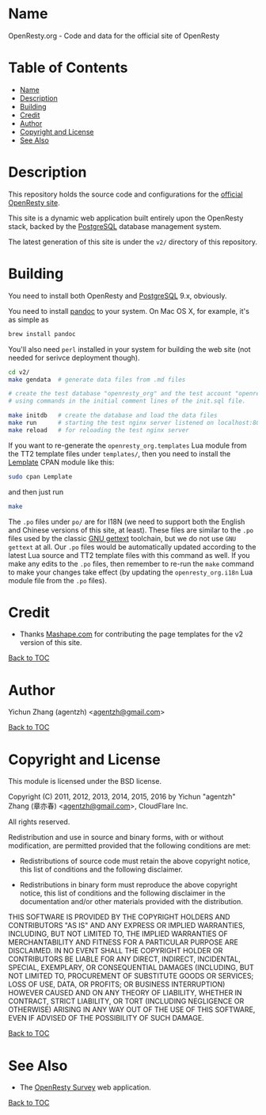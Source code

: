 Name
====

OpenResty.org - Code and data for the official site of OpenResty

Table of Contents
=================

* [Name](#name)
* [Description](#description)
* [Building](#building)
* [Credit](#credit)
* [Author](#author)
* [Copyright and License](#copyright-and-license)
* [See Also](#see-also)

Description
===========

This repository holds the source code and configurations for the [official OpenResty site](https://openresty.org/).

This site is a dynamic web application built entirely upon the OpenResty stack, backed by the [PostgreSQL](http://www.postgresql.org/)
database management system.

The latest generation of this site is under the `v2/` directory of this repository.

Building
========

You need to install both OpenResty and [PostgreSQL](http://www.postgresql.org/) 9.x, obviously.

You need to install [pandoc](http://pandoc.org/) to your system. On Mac OS X, for example, it's as simple as

```bash
brew install pandoc
```

You'll also need `perl` installed in your system for building the web site (not needed for serivce deployment though).

```bash
cd v2/
make gendata  # generate data files from .md files

# create the test database "openresty_org" and the test account "openresty" in your local PostgreSQL server.
# using commands in the initial comment lines of the init.sql file.

make initdb   # create the database and load the data files
make run      # starting the test nginx server listened on localhost:8080
make reload   # for reloading the test nginx server
```

If you want to re-generate the `openresty_org.templates` Lua module from the TT2 template files under `templates/`, then
you need to install the [Lemplate](https://metacpan.org/pod/Lemplate) CPAN module like this:

```bash
sudo cpan Lemplate
```

and then just run

```bash
make
```

The `.po` files under `po/` are for I18N (we need to support both the English and Chinese versions of this site, at least).
These files are similar to the `.po` files used by the classic [GNU gettext](https://www.gnu.org/software/gettext/) toolchain,
but we do not use `GNU gettext` at all.  Our `.po` files would be automatically updated according to the latest Lua source
and TT2 template files with this command as well. If you make any edits to the `.po` files, then remember to re-run the
`make` command to make your changes take effect (by updating the `openresty_org.i18n` Lua module file from the `.po` files).

Credit
======

* Thanks [Mashape.com](https://www.mashape.com) for contributing the page templates for the v2 version of this site.

[Back to TOC](#table-of-contents)

Author
======

Yichun Zhang (agentzh) &lt;agentzh@gmail.com&gt;

[Back to TOC](#table-of-contents)

Copyright and License
=====================

This module is licensed under the BSD license.

Copyright (C) 2011, 2012, 2013, 2014, 2015, 2016 by Yichun "agentzh" Zhang (章亦春) &lt;agentzh@gmail.com&gt;, CloudFlare Inc.

All rights reserved.

Redistribution and use in source and binary forms, with or without modification, are permitted provided that the following conditions are met:

* Redistributions of source code must retain the above copyright notice, this list of conditions and the following disclaimer.

* Redistributions in binary form must reproduce the above copyright notice, this list of conditions and the following disclaimer in the documentation and/or other materials provided with the distribution.

THIS SOFTWARE IS PROVIDED BY THE COPYRIGHT HOLDERS AND CONTRIBUTORS "AS IS" AND ANY EXPRESS OR IMPLIED WARRANTIES, INCLUDING, BUT NOT LIMITED TO, THE IMPLIED WARRANTIES OF MERCHANTABILITY AND FITNESS FOR A PARTICULAR PURPOSE ARE DISCLAIMED. IN NO EVENT SHALL THE COPYRIGHT HOLDER OR CONTRIBUTORS BE LIABLE FOR ANY DIRECT, INDIRECT, INCIDENTAL, SPECIAL, EXEMPLARY, OR CONSEQUENTIAL DAMAGES (INCLUDING, BUT NOT LIMITED TO, PROCUREMENT OF SUBSTITUTE GOODS OR SERVICES; LOSS OF USE, DATA, OR PROFITS; OR BUSINESS INTERRUPTION) HOWEVER CAUSED AND ON ANY THEORY OF LIABILITY, WHETHER IN CONTRACT, STRICT LIABILITY, OR TORT (INCLUDING NEGLIGENCE OR OTHERWISE) ARISING IN ANY WAY OUT OF THE USE OF THIS SOFTWARE, EVEN IF ADVISED OF THE POSSIBILITY OF SUCH DAMAGE.

[Back to TOC](#table-of-contents)

See Also
========

* The [OpenResty Survey](https://github.com/agentzh/openresty-survey) web application.

[Back to TOC](#table-of-contents)


